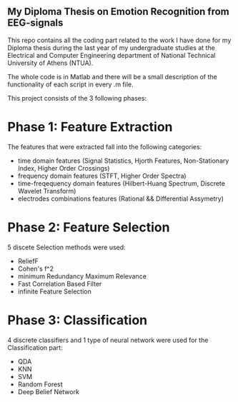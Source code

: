 ## My Diploma Thesis on Emotion Recognition from EEG-signals

This repo contains all the coding part related to the work I have done for my Diploma thesis 
during the last year of my undergraduate studies at the Electrical and Computer Engineering department
of National Technical University of Athens (NTUA).

The whole code is in Matlab and there will be a small description of the functionality of each script 
in every .m file.

This project consists of the 3 following phases:

# Phase 1: Feature Extraction

The features that were extracted fall into the following categories:
  - time domain features (Signal Statistics, Hjorth Features, Non-Stationary Index, Higher Order Crossings)
  - frequency domain features (STFT, Higher Order Spectra)
  - time-freqequency domain features (Hilbert-Huang Spectrum, Discrete Wavelet Transform)
  - electrodes combinations features (Rational && Differential Assymetry)

# Phase 2: Feature Selection

5 discete Selection methods were used:

  - ReliefF
  - Cohen's f^2
  - minimum Redundancy Maximum Relevance
  - Fast Correlation Based Filter
  - infinite Feature Selection

# Phase 3: Classification

4 discrete classifiers and 1 type of neural network were used for the Classification part:
  - QDA
  - KNN
  - SVM
  - Random Forest
  - Deep Belief Network
